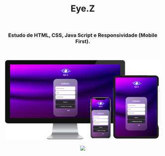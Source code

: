 <h1 align="center">
  Eye.Z</h1>
<br>
<h3 align="center">Estudo de HTML, CSS, Java Script e Responsividade (Mobile First).</h3>
<br>
<br>

<div align="center">
  <img width="800px" src="https://github.com/feliperyo/eye-z/blob/master/assets/mockup.png?raw=true"/>
</div>
<br>
<div align="center">
<a href="https://feliperyo.github.io/eye-z/" target="_blank"><img src="https://img.shields.io/website-up-down-green-red/http/monip.org.svg"></a>
</div>
